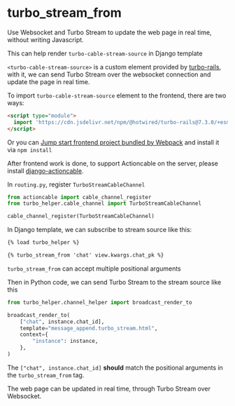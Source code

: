 # turbo_stream_from

Use Websocket and Turbo Stream to update the web page in real time, without writing Javascript.

This can help render `turbo-cable-stream-source` in Django template

`<turbo-cable-stream-source>` is a custom element provided by [turbo-rails](https://github.com/hotwired/turbo-rails/blob/097d8f90cf0c5ed24ac6b1a49cead73d49fa8ab5/app/javascript/turbo/cable_stream_source_element.js), with it, we can send Turbo Stream over the websocket connection and update the page in real time.

To import `turbo-cable-stream-source` element to the frontend, there are two ways:

```html
<script type="module">
  import 'https://cdn.jsdelivr.net/npm/@hotwired/turbo-rails@7.3.0/+esm'
</script>
```

Or you can [Jump start frontend project bundled by Webpack](https://github.com/AccordBox/python-webpack-boilerplate#jump-start-frontend-project-bundled-by-webpack) and install it via `npm install`

After frontend work is done, to support Actioncable on the server, please install [django-actioncable](https://github.com/AccordBox/django-actioncable).

In `routing.py`, register `TurboStreamCableChannel`

```python
from actioncable import cable_channel_register
from turbo_helper.cable_channel import TurboStreamCableChannel

cable_channel_register(TurboStreamCableChannel)
```

In Django template, we can subscribe to stream source like this:

```html
{% load turbo_helper %}

{% turbo_stream_from 'chat' view.kwargs.chat_pk %}
```

`turbo_stream_from` can accept multiple positional arguments

Then in Python code, we can send Turbo Stream to the stream source like this

```python
from turbo_helper.channel_helper import broadcast_render_to

broadcast_render_to(
    ["chat", instance.chat_id],
    template="message_append.turbo_stream.html",
    context={
        "instance": instance,
    },
)
```

The `["chat", instance.chat_id]` **should** match the positional arguments in the `turbo_stream_from` tag.

The web page can be updated in real time, through Turbo Stream over Websocket.
